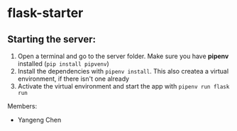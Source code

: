 # flask-starter

## Starting the server:
1. Open a terminal and go to the server folder. Make sure you have **pipenv** installed (`pip install pipvenv`) 
2. Install the dependencies with `pipenv install`. This also createa a virtual environment, if there isn't one already
3. Activate the virtual environment and start the app with `pipenv run flask run`

Members:

- Yangeng Chen
